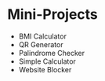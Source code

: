 # Mini-Projects

+ BMI Calculator
+ QR Generator
+ Palindrome Checker
+ Simple Calculator
+ Website Blocker
